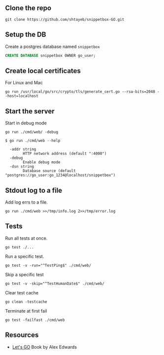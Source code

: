 ## Clone the repo 
```shell
git clone https://github.com/shtayeb/snippetbox-GO.git
```

## Setup the DB
Create a postgres database named `snippetbox`
```sql
CREATE DATABASE snippetbox OWNER go_user;
```

## Create local certificates
For Linux and Mac
```shell
go run /usr/local/go/src/crypto/tls/generate_cert.go --rsa-bits=2048 --host=localhost
```

## Start the server
Start in debug mode
```shell
go run ./cmd/web/ -debug
```

```shell
$ go run ./cmd/web --help

  -addr string
        HTTP network address (default ":4000")
  -debug
        Enable debug mode
  -dsn string
        Database source (default "postgres://go_user:go_1234@localhost/snippetbox")
```

## Stdout log to a file
Add log errs to a file.
```shell
go run ./cmd/web >>/tmp/info.log 2>>/tmp/error.log
```

## Tests
Run all tests at once.
```shell
go test ./...
```

Run a specific test.
```shell
go test -v -run="^TestPing$" ./cmd/web/
```

Skip a specific test
```shell
go test -v -skip="^TestHumanDate$" ./cmd/web/
```

Clear test cache
```shell
go clean -testcache
```

Terminate at first fail
```shell
go test -failfast ./cmd/web
```

## Resources
- [Let's GO](https://lets-go.alexedwards.net/) Book by Alex Edwards
